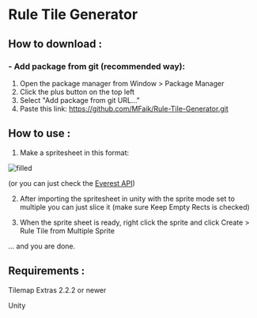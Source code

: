 # Rule Tile Generator
## How to download :
  ### - Add package from git (recommended way):
 1) Open the package manager from Window > Package Manager
 2) Click the plus button on the top left
 3) Select "Add package from git URL..."
 4) Paste this link: https://github.com/MFaik/Rule-Tile-Generator.git

## How to use :
1) Make a spritesheet in this format:

![filled](https://user-images.githubusercontent.com/19433863/173577012-fa87e0fc-859b-4a7e-be74-855d68fc3bfb.png)

(or you can just check the [Everest API](https://github.com/EverestAPI/Resources/wiki/Custom-Tilesets))

2) After importing the spritesheet in unity with the sprite mode set to multiple you can just slice it (make sure Keep Empty Rects is checked) 

3) When the sprite sheet is ready, right click the sprite and click Create > Rule Tile from Multiple Sprite

... and you are done.


## Requirements : 
Tilemap Extras 2.2.2 or newer

Unity
